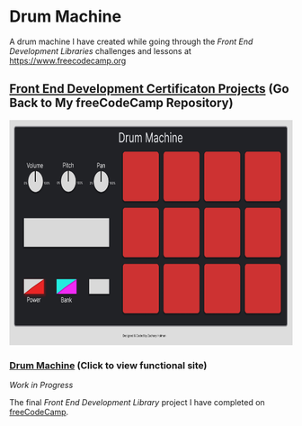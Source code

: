 # Drum Machine

A drum machine I have created while going through the _Front End Development Libraries_ challenges and lessons at https://www.freecodecamp.org

## [Front End Development Certificaton Projects](https://github.com/Squibs/freeCodeCamp#freecodecamp) (Go Back to My freeCodeCamp Repository)

<a href="https://squibs.github.io/drum-machine" tart="_blank"><img src="project documents/mockup-desktop.png" height="400" alt="Screnshot of my Drum Machine app / website"/></a>

### [Drum Machine](https://squibs.github.io/drum-machine/) (Click to view functional site)

<em>Work in Progress</em>

The final _Front End Development Library_ project I have completed on [freeCodeCamp](https://www.freecodecamp.org/).

